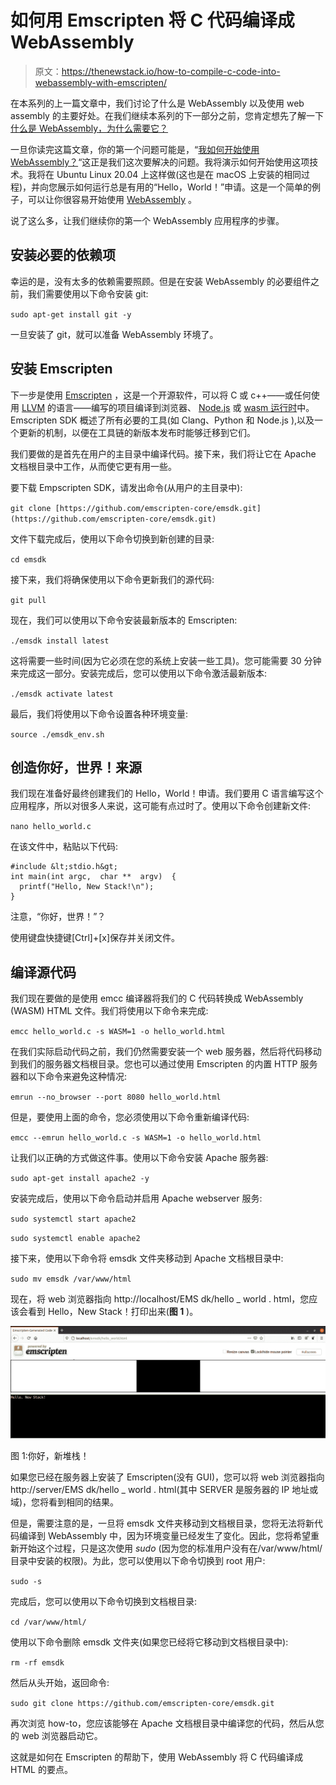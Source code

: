 # 如何用 Emscripten 将 C 代码编译成 WebAssembly

> 原文：<https://thenewstack.io/how-to-compile-c-code-into-webassembly-with-emscripten/>

在本系列的上一篇文章中，我们讨论了什么是 WebAssembly 以及使用 web assembly 的主要好处。在我们继续本系列的下一部分之前，您肯定想先了解一下[什么是 WebAssembly，为什么需要它？](https://thenewstack.io/what-is-webassembly-and-why-do-you-need-it/)

一旦你读完这篇文章，你的第一个问题可能是，“[我如何开始使用 WebAssembly？](https://thenewstack.io/what-is-webassembly/)“这正是我们这次要解决的问题。我将演示如何开始使用这项技术。我将在 Ubuntu Linux 20.04 上这样做(这也是在 macOS 上安装的相同过程)，并向您展示如何运行总是有用的“Hello，World！”申请。这是一个简单的例子，可以让你很容易开始使用 [WebAssembly](https://webassembly.org/) 。

说了这么多，让我们继续你的第一个 WebAssembly 应用程序的步骤。

## 安装必要的依赖项

幸运的是，没有太多的依赖需要照顾。但是在安装 WebAssembly 的必要组件之前，我们需要使用以下命令安装 git:

`sudo apt-get install git -y`

一旦安装了 git，就可以准备 WebAssembly 环境了。

## 安装 Emscripten

下一步是使用 [Emscripten](https://emscripten.org/) ，这是一个开源软件，可以将 C 或 c++——或任何使用 [LLVM](http://llvm.org/) 的语言——编写的项目编译到浏览器、 [Node.js](https://nodejs.org/) 或 [wasm 运行时](https://v8.dev/blog/emscripten-standalone-wasm#running-in-wasm-runtimes)中。Emscripten SDK 概述了所有必要的工具(如 Clang、Python 和 Node.js ),以及一个更新的机制，以便在工具链的新版本发布时能够迁移到它们。

我们要做的是首先在用户的主目录中编译代码。接下来，我们将让它在 Apache 文档根目录中工作，从而使它更有用一些。

要下载 Empscripten SDK，请发出命令(从用户的主目录中):

`git clone [https://github.com/emscripten-core/emsdk.git](https://github.com/emscripten-core/emsdk.git)`

文件下载完成后，使用以下命令切换到新创建的目录:

`cd emsdk`

接下来，我们将确保使用以下命令更新我们的源代码:

`git pull`

现在，我们可以使用以下命令安装最新版本的 Emscripten:

`./emsdk install latest`

这将需要一些时间(因为它必须在您的系统上安装一些工具)。您可能需要 30 分钟来完成这一部分。安装完成后，您可以使用以下命令激活最新版本:

`./emsdk activate latest`

最后，我们将使用以下命令设置各种环境变量:

`source ./emsdk_env.sh`

## 创造你好，世界！来源

我们现在准备好最终创建我们的 Hello，World！申请。我们要用 C 语言编写这个应用程序，所以对很多人来说，这可能有点过时了。使用以下命令创建新文件:

`nano hello_world.c`

在该文件中，粘贴以下代码:

```
#include &lt;stdio.h&gt;
int main(int argc,  char **  argv)  {
  printf("Hello, New Stack!\n");
}

```

注意，“你好，世界！”？

使用键盘快捷键[Ctrl]+[x]保存并关闭文件。

## 编译源代码

我们现在要做的是使用 emcc 编译器将我们的 C 代码转换成 WebAssembly (WASM) HTML 文件。我们将使用以下命令来完成:

`emcc hello_world.c -s WASM=1 -o hello_world.html`

在我们实际启动代码之前，我们仍然需要安装一个 web 服务器，然后将代码移动到我们的服务器文档根目录。您也可以通过使用 Emscripten 的内置 HTTP 服务器和以下命令来避免这种情况:

`emrun --no_browser --port 8080 hello_world.html`

但是，要使用上面的命令，您必须使用以下命令重新编译代码:

`emcc --emrun hello_world.c -s WASM=1 -o hello_world.html`

让我们以正确的方式做这件事。使用以下命令安装 Apache 服务器:

`sudo apt-get install apache2 -y`

安装完成后，使用以下命令启动并启用 Apache webserver 服务:

`sudo systemctl start apache2`

`sudo systemctl enable apache2`

接下来，使用以下命令将 emsdk 文件夹移动到 Apache 文档根目录中:

`sudo mv emsdk /var/www/html`

现在，将 web 浏览器指向 http://localhost/EMS dk/hello _ world . html，您应该会看到 Hello，New Stack！打印出来(**图 1** )。

![](img/9dc6c2f07a1b2e672498abff02823b7e.png)

图 1:你好，新堆栈！

如果您已经在服务器上安装了 Emscripten(没有 GUI)，您可以将 web 浏览器指向 http://server/EMS dk/hello _ world . html(其中 SERVER 是服务器的 IP 地址或域)，您将看到相同的结果。

但是，需要注意的是，一旦将 emsdk 文件夹移动到文档根目录，您将无法将新代码编译到 WebAssembly 中，因为环境变量已经发生了变化。因此，您将希望重新开始这个过程，只是这次使用 *sudo* (因为您的标准用户没有在/var/www/html/目录中安装的权限)。为此，您可以使用以下命令切换到 root 用户:

`sudo -s`

完成后，您可以使用以下命令切换到文档根目录:

`cd /var/www/html/`

使用以下命令删除 emsdk 文件夹(如果您已经将它移动到文档根目录中):

`rm -rf emsdk`

然后从头开始，返回命令:

`sudo git clone https://github.com/emscripten-core/emsdk.git`

再次浏览 how-to，您应该能够在 Apache 文档根目录中编译您的代码，然后从您的 web 浏览器启动它。

这就是如何在 Emscripten 的帮助下，使用 WebAssembly 将 C 代码编译成 HTML 的要点。

<svg xmlns:xlink="http://www.w3.org/1999/xlink" viewBox="0 0 68 31" version="1.1"><title>Group</title> <desc>Created with Sketch.</desc></svg>